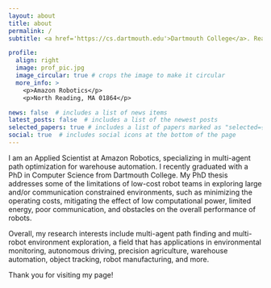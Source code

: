 ```yaml
---
layout: about
title: about
permalink: /
subtitle: <a href='https://cs.dartmouth.edu'>Dartmouth College</a>. Reality & Robotics Lab

profile:
  align: right
  image: prof_pic.jpg
  image_circular: true # crops the image to make it circular
  more_info: >
    <p>Amazon Robotics</p>
    <p>North Reading, MA 01864</p>

news: false  # includes a list of news items
latest_posts: false  # includes a list of the newest posts
selected_papers: true # includes a list of papers marked as "selected={true}"
social: true  # includes social icons at the bottom of the page
---
```


I am an Applied Scientist at Amazon Robotics, specializing in multi-agent path optimization for warehouse automation.  I recently graduated with a PhD in Computer Science from Dartmouth College. My PhD thesis addresses some of the limitations of low-cost robot teams in exploring large and/or communication constrained environments, such as minimizing the operating costs, mitigating the effect of low computational power, limited energy, poor communication, and obstacles on the overall performance of robots. 

Overall, my research interests include multi-agent path finding and multi-robot environment exploration, a field that has applications in environmental monitoring, autonomous driving, precision agriculture, warehouse automation, object tracking, robot manufacturing, and more. 

Thank you for visiting my page!